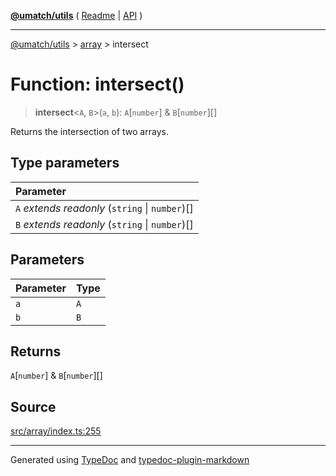 [**@umatch/utils**](../../README.md) ( [Readme](../../README.md) \| [API](../../API.md) )

---

[@umatch/utils](../../API.md) > [array](../README.md) > intersect

# Function: intersect()

> **intersect**\<`A`, `B`\>(`a`, `b`): `A`[`number`] & `B`[`number`][]

Returns the intersection of two arrays.

## Type parameters

| Parameter                                         |
| :------------------------------------------------ |
| `A` _extends_ _readonly_ (`string` \| `number`)[] |
| `B` _extends_ _readonly_ (`string` \| `number`)[] |

## Parameters

| Parameter | Type |
| :-------- | :--- |
| `a`       | `A`  |
| `b`       | `B`  |

## Returns

`A`[`number`] & `B`[`number`][]

## Source

[src/array/index.ts:255](https://github.com/umatch-oficial/utils/blob/1dcf13d/src/array/index.ts#L255)

---

Generated using [TypeDoc](https://typedoc.org/) and [typedoc-plugin-markdown](https://www.npmjs.com/package/typedoc-plugin-markdown)
